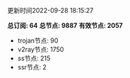 更新时间2022-09-28 18:15:27

**总订阅: 64**
**总节点: 9887**
**有效节点: 2057**
- trojan节点: 90
- v2ray节点: 1750
- ss节点: 215
- ssr节点: 2
